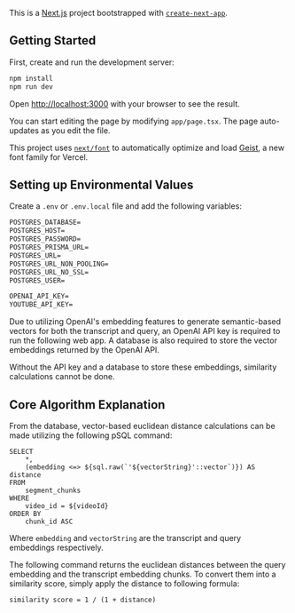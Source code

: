 This is a [Next.js](https://nextjs.org) project bootstrapped with [`create-next-app`](https://nextjs.org/docs/app/api-reference/cli/create-next-app).

## Getting Started

First, create and run the development server:

```bash
npm install
npm run dev
```

Open [http://localhost:3000](http://localhost:3000) with your browser to see the result.

You can start editing the page by modifying `app/page.tsx`. The page auto-updates as you edit the file.

This project uses [`next/font`](https://nextjs.org/docs/app/building-your-application/optimizing/fonts) to automatically optimize and load [Geist](https://vercel.com/font), a new font family for Vercel.

## Setting up Environmental Values

Create a `.env` or `.env.local` file and add the following variables:

```txt
POSTGRES_DATABASE=
POSTGRES_HOST=
POSTGRES_PASSWORD=
POSTGRES_PRISMA_URL=
POSTGRES_URL=
POSTGRES_URL_NON_POOLING=
POSTGRES_URL_NO_SSL=
POSTGRES_USER=

OPENAI_API_KEY=
YOUTUBE_API_KEY=
```

Due to utilizing OpenAI's embedding features to generate semantic-based vectors for both the transcript and query, an OpenAI API key is required
to run the following web app. A database is also required to store the vector embeddings returned by the OpenAI API. 

Without the API key and a database to store these embeddings, similarity calculations cannot be done.

## Core Algorithm Explanation

From the database, vector-based euclidean distance calculations can be made
utilizing the following pSQL command: 

```psql
SELECT
    *,
    (embedding <=> ${sql.raw(`'${vectorString}'::vector`)}) AS distance
FROM
    segment_chunks
WHERE
    video_id = ${videoId}
ORDER BY
    chunk_id ASC
```
Where `embedding` and `vectorString` are the transcript and query embeddings respectively.

The following command returns the euclidean distances between the query embedding and the transcript embedding chunks.
To convert them into a similarity score, simply apply the distance to following formula:
```
similarity score = 1 / (1 + distance)
```